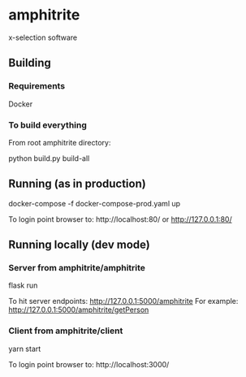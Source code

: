 # amphitrite

x-selection software

## Building
### Requirements
Docker
### To build everything
From root amphitrite directory:

python build.py build-all

## Running (as in production)
docker-compose -f docker-compose-prod.yaml up

To login point browser to: http://localhost:80/ or http://127.0.0.1:80/

## Running locally (dev mode)
### Server from amphitrite/amphitrite
flask run

To hit server endpoints: http://127.0.0.1:5000/amphitrite
For example:
http://127.0.0.1:5000/amphitrite/getPerson
### Client from amphitrite/client
yarn start

To login point browser to: http://localhost:3000/
